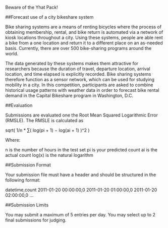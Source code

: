 Beware of the Yhat Pack!


##Forecast use of a city bikeshare system

Bike sharing systems are a means of renting bicycles where the process of obtaining membership, rental, and bike return is automated via a network of kiosk locations throughout a city. Using these systems, people are able rent a bike from a one location and return it to a different place on an as-needed basis. Currently, there are over 500 bike-sharing programs around the world.

The data generated by these systems makes them attractive for researchers because the duration of travel, departure location, arrival location, and time elapsed is explicitly recorded. Bike sharing systems therefore function as a sensor network, which can be used for studying mobility in a city. In this competition, participants are asked to combine historical usage patterns with weather data in order to forecast bike rental demand in the Capital Bikeshare program in Washington, D.C.


##Evaluation

Submissions are evaluated one the Root Mean Squared Logarithmic Error (RMSLE). The RMSLE is calculated as

sqrt( 1/n * ∑( log(pi + 1) − log(ai + 1) )^2 )

Where:

n is the number of hours in the test set
pi is your predicted count
ai is the actual count
log(x) is the natural logarithm


##Submission Format

Your submission file must have a header and should be structured in the following format:

datetime,count
2011-01-20 00:00:00,0
2011-01-20 01:00:00,0
2011-01-20 02:00:00,0
...


##Submission Limits

You may submit a maximum of 5 entries per day.
You may select up to 2 final submissions for judging.